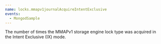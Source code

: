 ```yaml
---
name: locks.mmapv1journalAcquireIntentExclusive
events:
  - MongodSample
---
```


The number of times the MMAPv1 storage engine lock type was acquired in the Intent Exclusive (IX) mode.